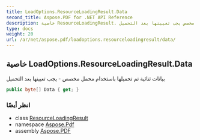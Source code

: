 ```yaml
---
title: LoadOptions.ResourceLoadingResult.Data
second_title: Aspose.PDF for .NET API Reference
description: خاصية ResourceLoadingResult. بيانات ثنائية تم تحميلها باستخدام محمل مخصص يجب تعيينها بعد التحميل
type: docs
weight: 20
url: /ar/net/aspose.pdf/loadoptions.resourceloadingresult/data/
---
```

## خاصية LoadOptions.ResourceLoadingResult.Data

بيانات ثنائية تم تحميلها باستخدام محمل مخصص - يجب تعيينها بعد التحميل

```csharp
public byte[] Data { get; }
```

### انظر أيضًا

* class [ResourceLoadingResult](../)
* namespace [Aspose.Pdf](../../../aspose.pdf/)
* assembly [Aspose.PDF](../../../)